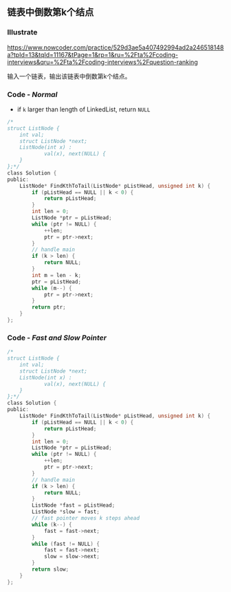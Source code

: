 ## 链表中倒数第k个结点
### Illustrate
<https://www.nowcoder.com/practice/529d3ae5a407492994ad2a246518148a?tpId=13&tqId=11167&tPage=1&rp=1&ru=%2Fta%2Fcoding-interviews&qru=%2Fta%2Fcoding-interviews%2Fquestion-ranking>

输入一个链表，输出该链表中倒数第k个结点。

### Code - _Normal_

* if `k` larger than length of LinkedList, return `NULL`

```c
/*
struct ListNode {
	int val;
	struct ListNode *next;
	ListNode(int x) :
			val(x), next(NULL) {
	}
};*/
class Solution {
public:
    ListNode* FindKthToTail(ListNode* pListHead, unsigned int k) {
        if (pListHead == NULL || k < 0) {
            return pListHead;
        }
        int len = 0;
        ListNode *ptr = pListHead;
        while (ptr != NULL) {
            ++len;
            ptr = ptr->next;
        }
        // handle main
        if (k > len) {
            return NULL;
        }
        int m = len - k;
        ptr = pListHead;
        while (m--) {
            ptr = ptr->next;
        }
        return ptr;
    }
};
```

### Code - _Fast and Slow Pointer_

```c
/*
struct ListNode {
	int val;
	struct ListNode *next;
	ListNode(int x) :
			val(x), next(NULL) {
	}
};*/
class Solution {
public:
    ListNode* FindKthToTail(ListNode* pListHead, unsigned int k) {
        if (pListHead == NULL || k < 0) {
            return pListHead;
        }
        int len = 0;
        ListNode *ptr = pListHead;
        while (ptr != NULL) {
            ++len;
            ptr = ptr->next;
        }
        // handle main
        if (k > len) {
            return NULL;
        }
        ListNode *fast = pListHead;
        ListNode *slow = fast;
        // fast pointer moves k steps ahead
        while (k--) {
            fast = fast->next;
        }
        while (fast != NULL) {
            fast = fast->next;
            slow = slow->next;
        }
        return slow;
    }
};
```
